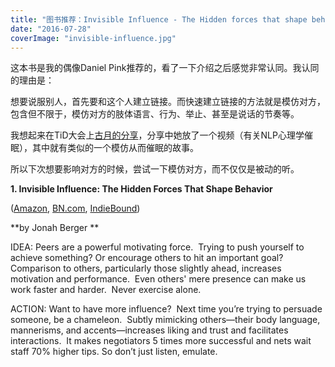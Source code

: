 ```yaml
---
title: "图书推荐：Invisible Influence - The Hidden forces that shape behavior"
date: "2016-07-28"
coverImage: "invisible-influence.jpg"
---
```


这本书是我的偶像Daniel Pink推荐的，看了一下介绍之后感觉非常认同。我认同的理由是：

想要说服别人，首先要和这个人建立链接。而快速建立链接的方法就是模仿对方，包含但不限于，模仿对方的肢体语言、行为、举止、甚至是说话的节奏等。

我想起来在TiD大会上[古月的分享](http://bobjiang.com/psychology-coaching-behind-agile/)，分享中她放了一个视频（有关NLP心理学催眠），其中就有类似的一个模仿从而催眠的故事。

所以下次想要影响对方的时候，尝试一下模仿对方，而不仅仅是被动的听。

**1\. Invisible Influence: The Hidden Forces That Shape Behavior** 

([Amazon](http://danpink.us2.list-manage.com/track/click?u=cd386f06403a9ef25ce755fbe&id=960124c44d&e=3eeb813f48), [BN.com](http://danpink.us2.list-manage.com/track/click?u=cd386f06403a9ef25ce755fbe&id=c2175fbdcc&e=3eeb813f48), [IndieBound](http://danpink.us2.list-manage.com/track/click?u=cd386f06403a9ef25ce755fbe&id=c4518d1971&e=3eeb813f48))

**by Jonah Berger **

IDEA: Peers are a powerful motivating force.  Trying to push yourself to achieve something? Or encourage others to hit an important goal?   Comparison to others, particularly those slightly ahead, increases motivation and performance.  Even others' mere presence can make us work faster and harder.  Never exercise alone.

ACTION: Want to have more influence?  Next time you’re trying to persuade someone, be a chameleon.  Subtly mimicking others—their body language, mannerisms, and accents—increases liking and trust and facilitates interactions.  It makes negotiators 5 times more successful and nets wait staff 70% higher tips. So don’t just listen, emulate.
